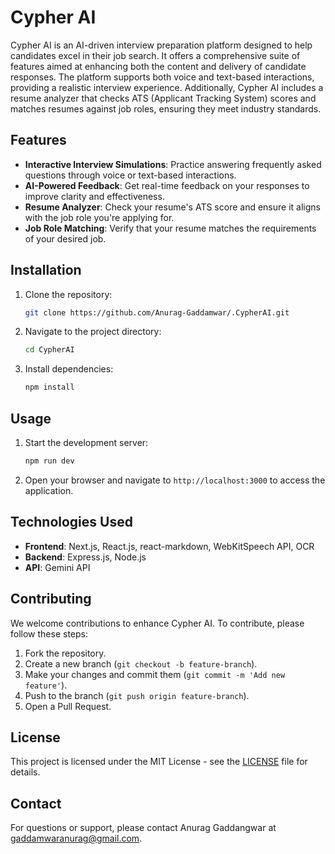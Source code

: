 # Cypher AI

Cypher AI is an AI-driven interview preparation platform designed to help candidates excel in their job search. It offers a comprehensive suite of features aimed at enhancing both the content and delivery of candidate responses. The platform supports both voice and text-based interactions, providing a realistic interview experience. Additionally, Cypher AI includes a resume analyzer that checks ATS (Applicant Tracking System) scores and matches resumes against job roles, ensuring they meet industry standards.

## Features

- **Interactive Interview Simulations**: Practice answering frequently asked questions through voice or text-based interactions.
- **AI-Powered Feedback**: Get real-time feedback on your responses to improve clarity and effectiveness.
- **Resume Analyzer**: Check your resume's ATS score and ensure it aligns with the job role you're applying for.
- **Job Role Matching**: Verify that your resume matches the requirements of your desired job.

## Installation

1. Clone the repository:
    ```bash
    git clone https://github.com/Anurag-Gaddamwar/.CypherAI.git
    ```
2. Navigate to the project directory:
    ```bash
    cd CypherAI
    ```
3. Install dependencies:
    ```bash
    npm install
    ```

## Usage

1. Start the development server:
    ```bash
    npm run dev
    ```
2. Open your browser and navigate to `http://localhost:3000` to access the application.

## Technologies Used

- **Frontend**: Next.js, React.js, react-markdown, WebKitSpeech API, OCR
- **Backend**: Express.js, Node.js
- **API**: Gemini API

## Contributing

We welcome contributions to enhance Cypher AI. To contribute, please follow these steps:

1. Fork the repository.
2. Create a new branch (`git checkout -b feature-branch`).
3. Make your changes and commit them (`git commit -m 'Add new feature'`).
4. Push to the branch (`git push origin feature-branch`).
5. Open a Pull Request.

## License

This project is licensed under the MIT License - see the [LICENSE](LICENSE) file for details.

## Contact

For questions or support, please contact Anurag Gaddangwar at gaddamwaranurag@gmail.com.